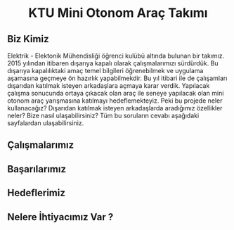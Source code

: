 
<center><h1>KTU Mini Otonom Araç Takımı</h1></center>
<h2>Biz Kimiz</h2>

<p>Elektrik - Elektonik Mühendisliği öğrenci kulübü altında bulunan bir takımız. 2015 yılından itibaren dışarıya kapalı olarak çalışmalarımızı sürdürdük. Bu dışarıya kapalılıktaki amaç temel bilgileri öğrenebilmek ve uygulama aşamasına geçmeye ön hazırlık yapabilmekdir. Bu yıl itibari ile de çalışamları dışarıdan katılmak isteyen arkadaşlara açmaya karar verdik. Yapılacak çalışma sonucunda ortaya çıkacak olan araç ile seneye yapılacak olan mini otonom araç yarışmasına katılmayı hedeflemekteyiz. Peki bu projede neler kullanacağız? Dışarıdan katılmak isteyen arkadaşlarda aradığımız özellikler neler? Bize nasıl ulaşabilirsiniz? Tüm bu soruların cevabı aşağıdaki sayfalardan ulaşabilirsiniz.</p>

<h2>Çalışmalarımız</h2>

<h2>Başarılarımız</h2>

<h2>Hedeflerimiz</h2>

<h2>Nelere İhtiyacımız Var ?</h2>